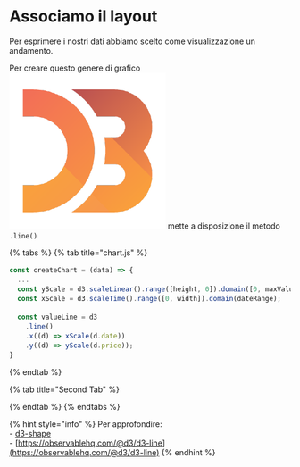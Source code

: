 # Associamo il layout

Per esprimere i nostri dati abbiamo scelto come visualizzazione un andamento.

Per creare questo genere di grafico <img src="../../.gitbook/assets/1562726.png" alt="" data-size="line"> mette a disposizione il metodo `.line()`

{% tabs %}
{% tab title="chart.js" %}
```javascript
const createChart = (data) => {
  ...
  const yScale = d3.scaleLinear().range([height, 0]).domain([0, maxValue]);
  const xScale = d3.scaleTime().range([0, width]).domain(dateRange);

  const valueLine = d3
    .line()
    .x((d) => xScale(d.date))
    .y((d) => yScale(d.price));
}
```
{% endtab %}

{% tab title="Second Tab" %}

{% endtab %}
{% endtabs %}

{% hint style="info" %}
Per approfondire:\
\- [d3-shape](https://github.com/d3/d3-shape)\
\- [https://observablehq.com/@d3/d3-line](https://observablehq.com/@d3/d3-line)
{% endhint %}

&#x20;
